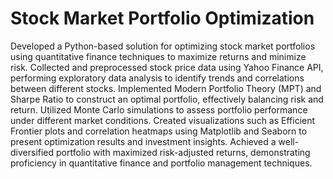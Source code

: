 # Stock Market Portfolio Optimization
Developed a Python-based solution for optimizing stock market portfolios using quantitative finance techniques to maximize returns and minimize risk. Collected and preprocessed stock price data using Yahoo Finance API, performing exploratory data analysis to identify trends and correlations between different stocks. Implemented Modern Portfolio Theory (MPT) and Sharpe Ratio to construct an optimal portfolio, effectively balancing risk and return. Utilized Monte Carlo simulations to assess portfolio performance under different market conditions. Created visualizations such as Efficient Frontier plots and correlation heatmaps using Matplotlib and Seaborn to present optimization results and investment insights. Achieved a well-diversified portfolio with maximized risk-adjusted returns, demonstrating proficiency in quantitative finance and portfolio management techniques.
